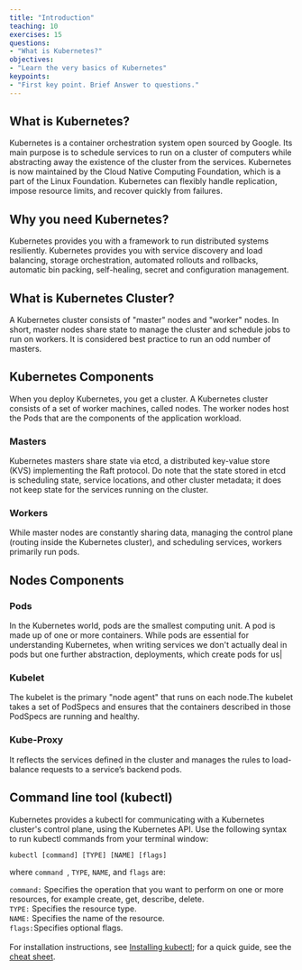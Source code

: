 ```yaml
---
title: "Introduction"
teaching: 10
exercises: 15
questions:
- "What is Kubernetes?"
objectives:
- "Learn the very basics of Kubernetes"
keypoints:
- "First key point. Brief Answer to questions."
---
```

## What is Kubernetes?
Kubernetes is a container orchestration system open sourced by Google. Its main purpose is to schedule services to run on a cluster of computers while abstracting away the existence of the cluster from the services. Kubernetes is now maintained by the Cloud Native Computing Foundation, which is a part of the Linux Foundation. Kubernetes can flexibly handle replication, impose resource limits, and recover quickly from failures.

## Why you need Kubernetes?
Kubernetes provides you with a framework to run distributed systems resiliently. Kubernetes provides you with service discovery and load balancing, storage orchestration, automated rollouts and rollbacks, automatic bin packing, self-healing, secret and configuration management. 

## What is Kubernetes Cluster?
A Kubernetes cluster consists of "master" nodes and "worker" nodes. In short, master nodes share state to manage the cluster and schedule jobs to run on workers. It is considered best practice to run an odd number of masters.

## Kubernetes Components
When you deploy Kubernetes, you get a cluster. A Kubernetes cluster consists of a set of worker machines, called nodes. The worker nodes host the Pods that are the components of the application workload.

### Masters
Kubernetes masters share state via etcd, a distributed key-value store (KVS) implementing the Raft protocol. Do note that the state stored in etcd is scheduling state, service locations, and other cluster metadata; it does not keep state for the services running on the cluster.

### Workers
While master nodes are constantly sharing data, managing the control plane (routing inside the Kubernetes cluster), and scheduling services, workers primarily run pods.

## Nodes Components
### Pods 
In the Kubernetes world, pods are the smallest computing unit. A pod is made up of one or more containers. While pods are essential for understanding Kubernetes, when writing services we don't actually deal in pods but one further abstraction, deployments, which create pods for us|
### Kubelet 
The kubelet is the primary "node agent" that runs on each node.The kubelet takes a set of PodSpecs and ensures that the containers described in those PodSpecs are running and healthy. 
### Kube-Proxy 
It reflects the services defined in the cluster and manages the rules to load-balance requests to a service’s backend pods.

## Command line tool (kubectl)
Kubernetes provides a kubectl for communicating with a Kubernetes cluster's control plane, using the Kubernetes API.
Use the following syntax to run kubectl commands from your terminal window:
~~~
kubectl [command] [TYPE] [NAME] [flags]
~~~
where ```command ```, ```TYPE```, ```NAME```, and ```flags``` are:

```command:``` Specifies the operation that you want to perform on one or more resources, for example create, get, describe, delete.
<br />```TYPE:``` Specifies the resource type.
<br />```NAME:``` Specifies the name of the resource. 
<br /> ```flags:```Specifies optional flags. 
<br />
<br />For installation instructions, see [Installing kubectl](https://kubernetes.io/docs/tasks/tools/#kubectl); for a quick guide, see the [cheat sheet](https://kubernetes.io/docs/reference/kubectl/cheatsheet/).
